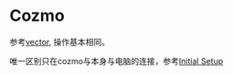 # Cozmo
参考[vector](/extension_guide/vector/), 操作基本相同。

唯一区别只在cozmo与本身与电脑的连接，参考[Initial Setup](http://cozmosdk.anki.com/docs/initial.html)